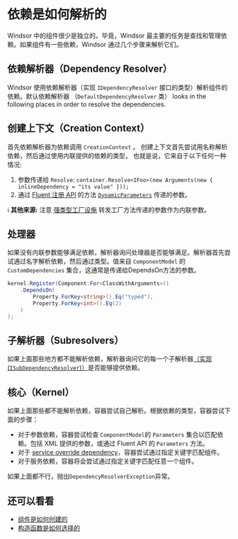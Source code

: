 # 依赖是如何解析的

Windsor 中的组件很少是独立的。毕竟，Windsor 最主要的任务是查找和管理依赖。如果组件有一些依赖，Windsor 通过几个步骤来解析它们。

## 依赖解析器（Dependency Resolver）

Windsor 使用依赖解析器（实现 `IDependencyResolver` 接口的类型）解析组件的依赖。默认依赖解析器 （`DefaultDependencyResolver` 类） looks in the following places in order to resolve the dependencies.

## 创建上下文（Creation Context）

首先依赖解析器为依赖调用 `CreationContext` 。 创建上下文首先尝试用名称解析依赖，然后通过使用内联提供的依赖的类型， 也就是说，它来自于以下任何一种情况:

1. 参数传递给 `Resolve`: `container.Resolve<IFoo>(new Arguments(new { inlineDependency = "its value" }));`
2. 通过 [Fluent 注册 API](fluent-registration-api.md) 的方法 [`DynamicParameters`](inline-dependencies#supplying-dynamic-dependencies) 传递的参数。

:information_source: **其他来源:** 注意 [强类型工厂设施](typed-factory-facility.md) 转发工厂方法传递的参数作为内联参数。

## 处理器

如果没有内联参数能够满足依赖，解析器询问处理器是否能够满足。解析器首先尝试通过名字解析依赖，然后通过类型。值来自 `ComponentModel` 的  `CustomDependencies` 集合，这通常是传递给DependsOn方法的参数。

```csharp
kernel.Register(Component.For<ClassWithArguments>()
    .DependsOn(
        Property.ForKey<string>().Eq("typed"),
        Property.ForKey<int>().Eq(2)
    )
);
```

## 子解析器（Subresolvers）

如果上面那些地方都不能解析依赖，解析器询问它的每一个子解析器[（实现(`ISubDependencyResolver`)）](resolvers.md)是否能够提供依赖。

## 核心（Kernel）

如果上面那些都不能解析依赖，容器尝试自己解析。根据依赖的类型，容器尝试下面的步骤：

* 对于参数依赖，容器尝试检查 `ComponentModel`的 `Parameters` 集合以匹配依赖。包括 XML 提供的参数，或通过 Fluent API 的 `Parameters` 方法。
* 对于 [service override dependency](registering-components-one-by-one.md#supplying-the-component-for-a-dependency-to-use-service-override)，容器尝试通过指定关键字匹配组件。
* 对于服务依赖，容器将会尝试通过指定关键字匹配任意一个组件。

如果上面都不行，抛出`DependencyResolverException`异常。

## 还可以看看

* [组件是如何创建的](how-components-are-created.md)
* [构造函数是如何选择的](how-constructor-is-selected.md)